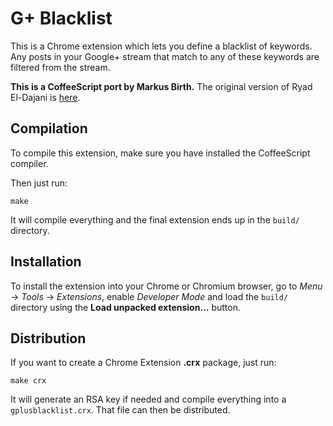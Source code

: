 G+ Blacklist
============

This is a Chrome extension which lets you define a blacklist of keywords.
Any posts in your Google+ stream that match to any of these keywords are filtered from the stream.


**This is a CoffeeScript port by Markus Birth.**
The original version of Ryad El-Dajani is [here](https://github.com/ryad-eldajani/gplusblacklist).


Compilation
-----------

To compile this extension, make sure you have installed the CoffeeScript compiler.

Then just run:

```
make
```

It will compile everything and the final extension ends up in the `build/` directory.



Installation
------------

To install the extension into your Chrome or Chromium browser, go to *Menu* → *Tools* → *Extensions*,
enable *Developer Mode* and load the `build/` directory using the **Load unpacked extension…** button.



Distribution
------------

If you want to create a Chrome Extension **.crx** package, just run:

```
make crx
```

It will generate an RSA key if needed and compile everything into a `gplusblacklist.crx`.
That file can then be distributed.
